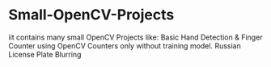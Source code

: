 # Small-OpenCV-Projects
iit contains many small OpenCV Projects like:
Basic Hand Detection & Finger Counter using OpenCV Counters only without training model.
Russian License Plate Blurring
